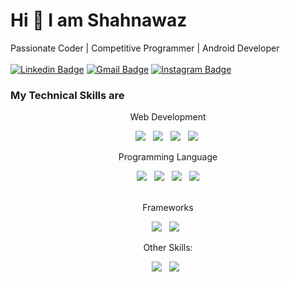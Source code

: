 # Hi 👋 I am Shahnawaz
  Passionate Coder | Competitive Programmer | Android Developer <br> <br>
[![Linkedin Badge](https://img.shields.io/badge/-Shahnawaz%20-6633cc?style=flat-square&logo=Linkedin&logoColor=white&link=https://www.linkedin.com/in/shahnawaz-shaikh-24ba79175//)](https://www.linkedin.com/in/shahnawaz-shaikh-24ba79175/) 
[![Gmail Badge](https://img.shields.io/badge/GMAIL-6633cc?style=flat-square&logo=Gmail&logoColor=white&link=mailto:shahnawazexplore@gmail.com)](mailto:shahnawazexplore@gmail.com)
[![Instagram Badge](https://img.shields.io/badge/__imshahnawazshaikh__-%23E0487F.svg?style=flat-square&logo=Instagram&logoColor=white&link=https://www.instagram.com/__imshahnawazshaikh__//)](https://www.instagram.com/__imshahnawazshaikh__/) 

### My Technical Skills are
<p align='center'>Web Development</p>
<p align='center'>
  <img src="https://img.shields.io/badge/html5%20-%23e34f26.svg?&style=for-the-badge&logo=html5&logoColor=white" />&nbsp;&nbsp;
  <img src="https://img.shields.io/badge/css3%20-%231572B6.svg?&style=for-the-badge&logo=css3&logoColor=white" />&nbsp;&nbsp; 
  <img src="https://img.shields.io/badge/javascript%20-%23F7DF1E.svg?&style=for-the-badge&logo=javascript&logoColor=white" />&nbsp;&nbsp;
  <img  src="https://img.shields.io/badge/node.js%20-%23339933.svg?&style=for-the-badge&logo=node.js&logoColor=white" />&nbsp;
</p>

<p align='center'>Programming Language</p>
<p align='center'>
  <p align='center'>
  <img src="https://img.shields.io/badge/java%20-%23007396.svg?&style=for-the-badge&logo=java&logoColor=white" />&nbsp;&nbsp;
  <img src="https://img.shields.io/badge/C%20-%23A8B9CC.svg?&style=for-the-badge&logo=c&logoColor=white" />&nbsp;&nbsp; 
  <img src="https://img.shields.io/badge/C++%20-%23A8B9CC.svg?&style=for-the-badge&logo=cplusplus&logoColor=white" />&nbsp;&nbsp; 
  <img  src="https://img.shields.io/badge/php%20-%23339933.svg?&style=for-the-badge&logo=node.js&logoColor=white" /><br> <br>
</p>

<p align='center'>Frameworks</p>
<p align='center'>
  <p align='center'>
  <img src="https://img.shields.io/badge/srpingboot%20-%23339933.svg?&style=for-the-badge&logo=springboot&logoColor=white" />&nbsp;&nbsp;
  <img src="https://img.shields.io/badge/springmvc%20-%23A8B9CC.svg?&style=for-the-badge&logo=springboot&logoColor=white" />&nbsp;&nbsp;
  </p>
</p>

<p align='center'>Other Skills: </p>
<p align='center'>
  <p align='center'>
  <img src="https://img.shields.io/badge/ajax%20-%23339933.svg?&style=for-the-badge&logo=springboot&logoColor=white" />&nbsp;&nbsp;
  <img src="https://img.shields.io/badge/jquery%20-%23A8B9CC.svg?&style=for-the-badge&logo=springboot&logoColor=white" />&nbsp;&nbsp;
  </p>
</p>


